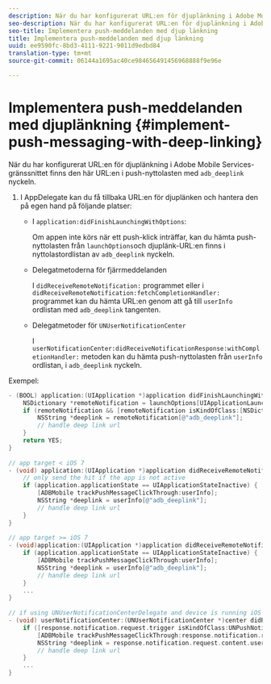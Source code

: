 ```yaml
---
description: När du har konfigurerat URL:en för djuplänkning i Adobe Mobile Services-gränssnittet finns den här URL:en i push-nyttolasten med adb_deplink-nyckeln.
seo-description: När du har konfigurerat URL:en för djuplänkning i Adobe Mobile Services-gränssnittet finns den här URL:en i push-nyttolasten med adb_deplink-nyckeln.
seo-title: Implementera push-meddelanden med djup länkning
title: Implementera push-meddelanden med djup länkning
uuid: ee9590fc-8bd3-4111-9221-9011d9edbd84
translation-type: tm+mt
source-git-commit: 06144a1695ac40ce984656491456968888f9e96e

---
```



# Implementera push-meddelanden med djuplänkning {#implement-push-messaging-with-deep-linking}

När du har konfigurerat URL:en för djuplänkning i Adobe Mobile Services-gränssnittet finns den här URL:en i push-nyttolasten med `adb_deeplink` nyckeln.

1. I AppDelegate kan du få tillbaka URL:en för djuplänken och hantera den på egen hand på följande platser:

   * I `application:didFinishLaunchingWithOptions`:

      Om appen inte körs när ett push-klick inträffar, kan du hämta push-nyttolasten från `launchOptions`och djuplänk-URL:en finns i nyttolastordlistan av `adb_deeplink` nyckeln.

   * Delegatmetoderna för fjärrmeddelanden

      I `didReceiveRemoteNotification:` programmet eller i `didReceiveRemoteNotification:fetchCompletionHandler:` programmet kan du hämta URL:en genom att gå till `userInfo` ordlistan med `adb_deeplink` tangenten.

   * Delegatmetoder för `UNUserNotificationCenter`

      I `userNotificationCenter:didReceiveNotificationResponse:withCompletionHandler:` metoden kan du hämta push-nyttolasten från `userInfo` ordlistan, i `adb_deeplink` nyckeln.

Exempel:

```objective-c
- (BOOL) application:(UIApplication *)application didFinishLaunchingWithOptions:(NSDictionary *)launchOptions {
    NSDictionary *remoteNotification = launchOptions[UIApplicationLaunchOptionsRemoteNotificationKey]; 
    if (remoteNotification && [remoteNotification isKindOfClass:[NSDictionary class]]) { 
        NSString *deeplink = remoteNotification[@"adb_deeplink"]; 
        // handle deep link url 
    }
    return YES; 
} 
  
// app target < iOS 7 
- (void) application:(UIApplication *)application didReceiveRemoteNotification:(NSDictionary *)userInfo { 
    // only send the hit if the app is not active 
    if (application.applicationState == UIApplicationStateInactive) { 
        [ADBMobile trackPushMessageClickThrough:userInfo]; 
        NSString *deeplink = userInfo[@"adb_deeplink"]; 
        // handle deep link url 
    } 
} 
  
// app target >= iOS 7 
- (void)application:(UIApplication *)application didReceiveRemoteNotification:(NSDictionary *)userInfo fetchCompletionHandler:(void (^)(UIBackgroundFetchResult))completionHandler { 
    if (application.applicationState == UIApplicationStateInactive) { 
        [ADBMobile trackPushMessageClickThrough:userInfo]; 
        NSString *deeplink = userInfo[@"adb_deeplink"]; 
        // handle deep link url 
    } 
    ... 
} 
 
// if using UNUserNotificationCenterDelegate and device is running iOS 10 or newer 
- (void) userNotificationCenter:(UNUserNotificationCenter *)center didReceiveNotificationResponse:(UNNotificationResponse *)response withCompletionHandler:(void (^)(void))completionHandler { 
    if ([response.notification.request.trigger isKindOfClass:UNPushNotificationTrigger.class]) { 
        [ADBMobile trackPushMessageClickThrough:response.notification.request.content.userInfo]; 
        NSString *deeplink = response.notification.request.content.userInfo[@"adb_deeplink"]; 
        // handle deep link url  
    } 
    ... 
}
```

